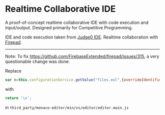 # Realtime Collaborative IDE

A proof-of-concept realtime collaborative IDE with code execution and input/output. Designed primarily for Competitive Programming.

IDE and code execution taken from [Judge0 IDE](https://ide.judge0.com/). Realtime collaboration with [Firepad](https://firepad.io/).

---

Note: To fix https://github.com/FirebaseExtended/firepad/issues/315, a very questionable change was done:

Replace

```javascript
var n=this.configurationService.getValue("files.eol",{overrideIdentifier:t,resource:e});return n&&"auto"!==n?n:d.isLinux||d.isMacintosh?"\n":"\r\n"
```

with

```javascript
return '\n';
```

in `third_party/monaco-editor/min/vs/editor/editor.main.js`